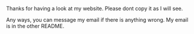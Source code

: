 Thanks for having a look at my website. Please dont copy it as I will see.

Any ways, you can message my email if there is anything wrong. My email is in the other README.
